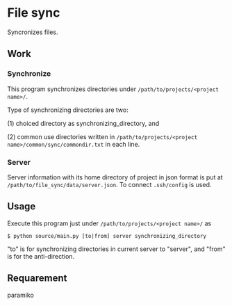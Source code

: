 # File sync
Syncronizes files.

## Work
### Synchronize
This program synchronizes directories under `/path/to/projects/<project name>/`.

Type of synchronizing directories are two:

(1) choiced directory as synchronizing_directory, and

(2) common use directories written in
`/path/to/projects/<project name>/common/sync/commondir.txt` in each line.

### Server
Server information with its home directory of project in json format is put at 
`/path/to/file_sync/data/server.json`.
To connect `.ssh/config` is used.

## Usage
Execute this program just under `/path/to/projects/<project name>/` as

    $ python source/main.py [to|from] server synchronizing_directory

"to" is for synchronizing directories in current server to "server",
and "from" is for the anti-direction.

## Requarement
paramiko

